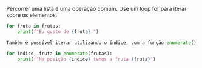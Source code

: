Percorrer uma lista é uma operação comum. Use um loop for para iterar sobre os elementos.

```Python
for fruta in frutas:
    print(f"Eu gosto de {fruta}!")

Também é possível iterar utilizando o índice, com a função enumerate():

for indice, fruta in enumerate(frutas):
    print(f"Na posição {indice} temos a fruta {fruta}")
```